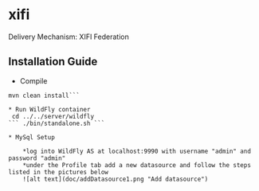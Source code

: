xifi
====

Delivery Mechanism: XIFI Federation

Installation Guide
------------------
* Compile
```cd FederationManager
mvn clean install```

* Run WildFly container
 cd ../../server/wildfly
``` ./bin/standalone.sh ```

* MySql Setup

	*log into WildFly AS at localhost:9990 with username "admin" and password "admin"
	*under the Profile tab add a new datasource and follow the steps listed in the pictures below
	![alt text](doc/addDatasource1.png "Add datasource")

